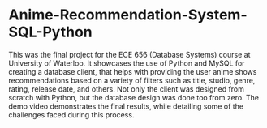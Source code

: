 # Anime-Recommendation-System-SQL-Python
 This was the final project for the ECE 656 (Database Systems) course at University of Waterloo. It showcases the use of Python and MySQL for creating a database client, that helps with providing the user anime shows recommendations based on a variety of filters such as title, studio, genre, rating, release date, and others. Not only the client was designed from scratch with Python, but the database design was done too from zero. The demo video demonstrates the final results, while detailing some of the challenges faced during this process.

